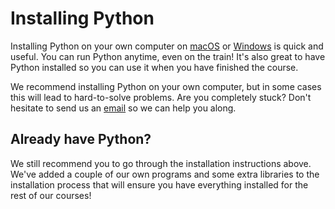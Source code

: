 # Installing Python

Installing Python on your own computer on [macOS](/python/en/installing/computer/mac) or [Windows](/python/en/installing/computer/windows) is quick and useful. You can run Python anytime, even on the train! It's also great to have Python installed so you can use it when you have finished the course.

We recommend installing Python on your own computer, but in some cases this will lead to hard-to-solve problems. Are you completely stuck? Don't hesitate to send us an [email](mailto:minorai@mprog.nl) so we can help you along.

## Already have Python?

We still recommend you to go through the installation instructions above. We've added a couple of our own programs and some extra libraries to the installation process that will ensure you have everything installed for the rest of our courses!
